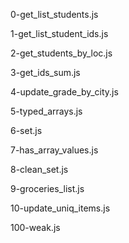 0-get_list_students.js

1-get_list_student_ids.js

2-get_students_by_loc.js

3-get_ids_sum.js

4-update_grade_by_city.js

5-typed_arrays.js

6-set.js

7-has_array_values.js

8-clean_set.js

9-groceries_list.js

10-update_uniq_items.js

100-weak.js